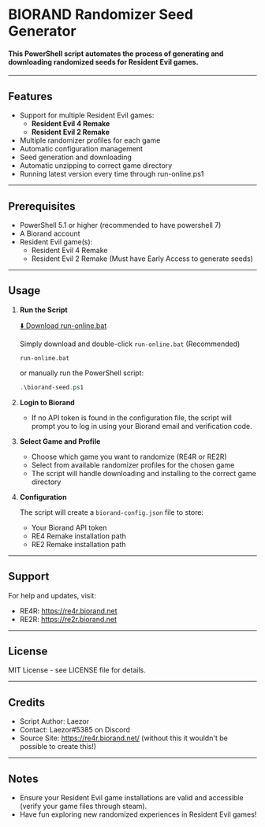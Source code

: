 # BIORAND Randomizer Seed Generator

#### This PowerShell script automates the process of generating and downloading randomized seeds for Resident Evil games.

---

## Features

- Support for multiple Resident Evil games:
  - **Resident Evil 4 Remake**
  - **Resident Evil 2 Remake**
- Multiple randomizer profiles for each game
- Automatic configuration management
- Seed generation and downloading
- Automatic unzipping to correct game directory
- Running latest version every time through run-online.ps1

---

## Prerequisites

- PowerShell 5.1 or higher (recommended to have powershell 7)
- A Biorand account
- Resident Evil game(s):
  - Resident Evil 4 Remake
  - Resident Evil 2 Remake (Must have Early Access to generate seeds)

---

## Usage

1. **Run the Script**

   [⬇️ Download run-online.bat](https://raw.githubusercontent.com/Laezor/biorand-seed/refs/heads/main/run-online.bat)

   Simply download and double-click `run-online.bat` (Recommended)

   ```batch
   run-online.bat
   ```

   or manually run the PowerShell script:

   ```powershell
   .\biorand-seed.ps1
   ```

2. **Login to Biorand**

   - If no API token is found in the configuration file, the script will prompt you to log in using your Biorand email and verification code.

3. **Select Game and Profile**

   - Choose which game you want to randomize (RE4R or RE2R)
   - Select from available randomizer profiles for the chosen game
   - The script will handle downloading and installing to the correct game directory

4. **Configuration**

   The script will create a `biorand-config.json` file to store:
   - Your Biorand API token
   - RE4 Remake installation path
   - RE2 Remake installation path

---

## Support

For help and updates, visit:
- RE4R: https://re4r.biorand.net
- RE2R: https://re2r.biorand.net

---

## License

MIT License - see LICENSE file for details.

---

## Credits

- Script Author: Laezor
- Contact: Laezor#5385 on Discord
- Source Site: https://re4r.biorand.net/ (without this it wouldn't be possible to create this!)

---

## Notes

- Ensure your Resident Evil game installations are valid and accessible (verify your game files through steam).
- Have fun exploring new randomized experiences in Resident Evil games!
